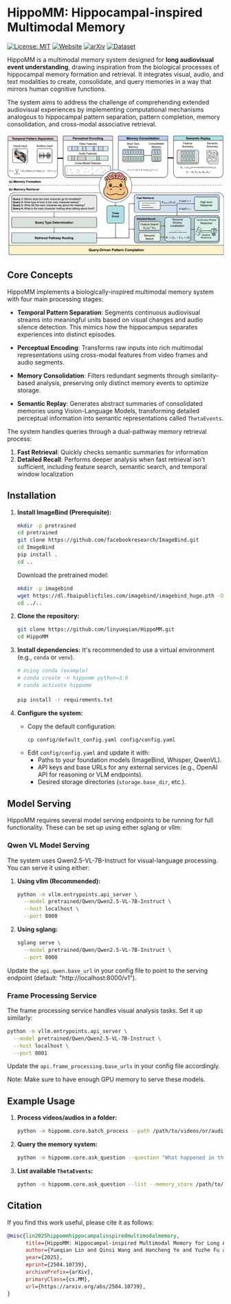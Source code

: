 # HippoMM: Hippocampal-inspired Multimodal Memory

[![License: MIT](https://img.shields.io/badge/License-MIT-yellow.svg)](https://opensource.org/licenses/MIT)
[![Website](https://img.shields.io/badge/Website-HippoMM-blue)](https://hippomultimodalmemory.github.io/)
[![arXiv](https://img.shields.io/badge/arXiv-2504.10739-b31b1b.svg)](https://arxiv.org/abs/2504.10739)
[![Dataset](https://img.shields.io/badge/Dataset-HippoVlog-green)](https://github.com/linyueqian/HippoVlog/)

HippoMM is a multimodal memory system designed for **long audiovisual event understanding**, drawing inspiration from the biological processes of hippocampal memory formation and retrieval. It integrates visual, audio, and text modalities to create, consolidate, and query memories in a way that mirrors human cognitive functions.

The system aims to address the challenge of comprehending extended audiovisual experiences by implementing computational mechanisms analogous to hippocampal pattern separation, pattern completion, memory consolidation, and cross-modal associative retrieval.

![HippoMM Architecture](figs/method.png)

## Core Concepts

HippoMM implements a biologically-inspired multimodal memory system with four main processing stages:

* **Temporal Pattern Separation**: Segments continuous audiovisual streams into meaningful units based on visual changes and audio silence detection. This mimics how the hippocampus separates experiences into distinct episodes.

* **Perceptual Encoding**: Transforms raw inputs into rich multimodal representations using cross-modal features from video frames and audio segments.

* **Memory Consolidation**: Filters redundant segments through similarity-based analysis, preserving only distinct memory events to optimize storage.

* **Semantic Replay**: Generates abstract summaries of consolidated memories using Vision-Language Models, transforming detailed perceptual information into semantic representations called `ThetaEvents`.

The system handles queries through a dual-pathway memory retrieval process:

1. **Fast Retrieval**: Quickly checks semantic summaries for information
2. **Detailed Recall**: Performs deeper analysis when fast retrieval isn't sufficient, including feature search, semantic search, and temporal window localization

## Installation

1.  **Install ImageBind (Prerequisite):**
    ```bash
    mkdir -p pretrained
    cd pretrained
    git clone https://github.com/facebookresearch/ImageBind.git
    cd ImageBind
    pip install .
    cd ..
    ```

    Download the pretrained model:
    ```bash
    mkdir -p imagebind
    wget https://dl.fbaipublicfiles.com/imagebind/imagebind_huge.pth -O imagebind/imagebind_huge.pth
    cd ../..
    ```

2.  **Clone the repository:**
    ```bash
    git clone https://github.com/linyueqian/HippoMM.git
    cd HippoMM
    ```

3.  **Install dependencies:**
    It's recommended to use a virtual environment (e.g., `conda` or `venv`).
    ```bash
    # Using conda (example)
    # conda create -n hippomm python=3.9
    # conda activate hippomm

    pip install -r requirements.txt
    ```

4.  **Configure the system:**
    * Copy the default configuration:
        ```bash
        cp config/default_config.yaml config/config.yaml
        ```
    * Edit `config/config.yaml` and update it with:
        * Paths to your foundation models (ImageBind, Whisper, QwenVL).
        * API keys and base URLs for any external services (e.g., OpenAI API for reasoning or VLM endpoints).
        * Desired storage directories (`storage.base_dir`, etc.).

## Model Serving

HippoMM requires several model serving endpoints to be running for full functionality. These can be set up using either sglang or vllm:

### Qwen VL Model Serving

The system uses Qwen2.5-VL-7B-Instruct for visual-language processing. You can serve it using either:

1. **Using vllm (Recommended):**
   ```bash
   python -m vllm.entrypoints.api_server \
     --model pretrained/Qwen/Qwen2.5-VL-7B-Instruct \
     --host localhost \
     --port 8000
   ```

2. **Using sglang:**
   ```bash
   sglang serve \
     --model pretrained/Qwen/Qwen2.5-VL-7B-Instruct \
     --port 8000
   ```

Update the `api.qwen.base_url` in your config file to point to the serving endpoint (default: "http://localhost:8000/v1").

### Frame Processing Service

The frame processing service handles visual analysis tasks. Set it up similarly:

```bash
python -m vllm.entrypoints.api_server \
  --model pretrained/Qwen/Qwen2.5-VL-7B-Instruct \
  --host localhost \
  --port 8001
```

Update the `api.frame_processing.base_urls` in your config file accordingly.

Note: Make sure to have enough GPU memory to serve these models.

## Example Usage

1.  **Process videos/audios in a folder:**
    ```bash
    python -m hippomm.core.batch_process --path /path/to/videos/or/audios --memory_store /path/to/memory_store
    ```

2.  **Query the memory system:**
    ```bash
    python -m hippomm.core.ask_question --question "What happened in the video?" --memory_store /path/to/memory_store
    ```

3.  **List available `ThetaEvents`:**
    ```bash
    python -m hippomm.core.ask_question --list --memory_store /path/to/memory_store
    ```

## Citation

If you find this work useful, please cite it as follows:

```bibtex
@misc{lin2025hippommhippocampalinspiredmultimodalmemory,
      title={HippoMM: Hippocampal-inspired Multimodal Memory for Long Audiovisual Event Understanding}, 
      author={Yueqian Lin and Qinsi Wang and Hancheng Ye and Yuzhe Fu and Hai "Helen" Li and Yiran Chen},
      year={2025},
      eprint={2504.10739},
      archivePrefix={arXiv},
      primaryClass={cs.MM},
      url={https://arxiv.org/abs/2504.10739}, 
}

```